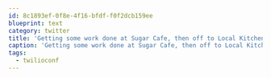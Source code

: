 ```yaml
---
id: 8c1893ef-0f8e-4f16-bfdf-f0f2dcb159ee
blueprint: text
category: twitter
title: 'Getting some work done at Sugar Cafe, then off to Local Kitchen to meet up with some of the #twilioconf crew.'
caption: 'Getting some work done at Sugar Cafe, then off to Local Kitchen to meet up with some of the <span class="hashtag hashtag_local">#<a href="http://tweettemp.darylchymko.ca/?tag=twilioconf">twilioconf</a> crew.'
tags:
  - twilioconf
---
```

